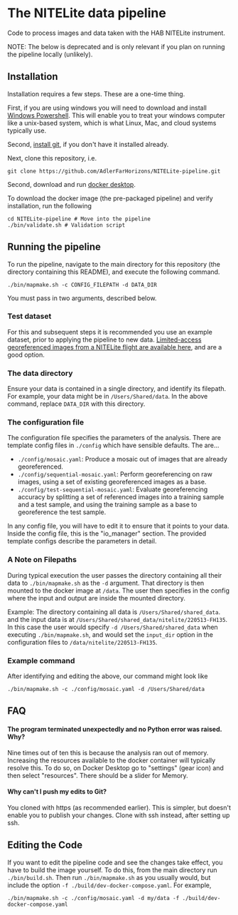 # The NITELite data pipeline
Code to process images and data taken with the HAB NITELite instrument.

NOTE: The below is deprecated and is only relevant if you plan on running the pipeline locally (unlikely).

## Installation

Installation requires a few steps.
These are a one-time thing.

First, if you are using windows you will need to download and install
[Windows Powershell](https://learn.microsoft.com/en-us/powershell/scripting/install/installing-powershell?view=powershell-7.4).
This will enable you to treat your windows computer like a unix-based system,
which is what Linux, Mac, and cloud systems typically use.

Second, [install git](https://git-scm.com/book/en/v2/Getting-Started-Installing-Git), if you don't have it installed already.

Next, clone this repository,  i.e.
```shell
git clone https://github.com/AdlerFarHorizons/NITELite-pipeline.git
```

Second, download and run
[docker desktop](https://www.docker.com/products/docker-desktop/).

To download the docker image (the pre-packaged pipeline) and verify installation,
run the following
```shell
cd NITELite-pipeline # Move into the pipeline
./bin/validate.sh # Validation script
```

## Running the pipeline

To run the pipeline, navigate to the main directory for this repository (the
directory containing this README), and execute the following command.
```shell
./bin/mapmake.sh -c CONFIG_FILEPATH -d DATA_DIR
```
You must pass in two arguments, described below.

### Test dataset

For this and subsequent steps it is recommended you use an example dataset,
prior to applying the pipeline to new data.
[Limited-access georeferenced images from a NITELite flight are available
here][FH135-drive], and are a good option.

### The data directory

Ensure your data is contained in a single directory, and identify its filepath.
For example, your data might be in `/Users/Shared/data`.
In the above command, replace `DATA_DIR` with this directory.

### The configuration file

The configuration file specifies the parameters of the analysis.
There are template config files in `./config` which have sensible defaults.
The are...

- `./config/mosaic.yaml`: Produce a mosaic out of images that are already
georeferenced.
- `./config/sequential-mosaic.yaml`: Perform georeferencing on raw images,
using a set of existing georeferenced images as a base.
- `./config/test-sequential-mosaic.yaml`: Evaluate georeferencing accuracy by
splitting a set of referenced images into a training sample and a test sample,
and using the training sample as a base to georeference the test sample.

In any config file, you will have to edit it to ensure that it points to your
data. Inside the config file, this is the "io_manager" section. The provided
template configs describe the parameters in detail.

### A Note on Filepaths

During typical execution the user passes the directory containing all their
data to `./bin/mapmake.sh` as the `-d` argument.
That directory is then mounted to the docker image at `/data`.
The user then specifies in the config where the input and output are
inside the mounted directory.

Example:
The directory containing all data is `/Users/Shared/shared_data`.
and the input data is at `/Users/Shared/shared_data/nitelite/220513-FH135`.
In this case the user would specify `-d /Users/Shared/shared_data` when
executing `./bin/mapmake.sh`, and would set the `input_dir` option in the
configuration files to `/data/nitelite/220513-FH135`.

### Example command

After identifying and editing the above, our command might look like

```shell
./bin/mapmake.sh -c ./config/mosaic.yaml -d /Users/Shared/data
```

## FAQ

#### The program terminated unexpectedly and no Python error was raised. Why?

Nine times out of ten this is because the analysis ran out of memory.
Increasing the resources available to the docker container will typically
resolve this. To do so, on Docker Desktop go to "settings" (gear icon)
and then select "resources". There should be a slider for Memory.


#### Why can't I push my edits to Git?
You cloned with https (as recommended earlier). This is simpler, but doesn't enable you to publish your changes. Clone with ssh instead, after setting up ssh.

## Editing the Code

If you want to edit the pipeline code and see the changes take effect, you
have to build the image yourself. To do this, from the main directory
run `./bin/build.sh`. Then run `./bin/mapmake.sh` as you usually would,
but include the option `-f ./build/dev-docker-compose.yaml`.
For example,

```shell
./bin/mapmake.sh -c ./config/mosaic.yaml -d my/data -f ./build/dev-docker-compose.yaml
```


[FH135-drive]: https://drive.google.com/drive/folders/1RVNJydEQZ29ElqbNvxbMS5cBAw2bMShU?usp=drive_link
[docker-image]: https://hub.docker.com/r/zhafen/nitelite-pipeline?uuid=9849f18b-9995-486b-9d5a-7a35f69d0c72%0A
